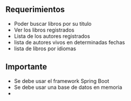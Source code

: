 ## Requerimientos

- Poder buscar libros por su titulo
- Ver los libros registrados
- Lista de los autores registrados 
- lista de autores vivos en determinadas fechas
- lista de libros por idiomas 

## Importante
- Se debe usar el framework Spring Boot
- Se debe usar una base de datos en memoria
- 